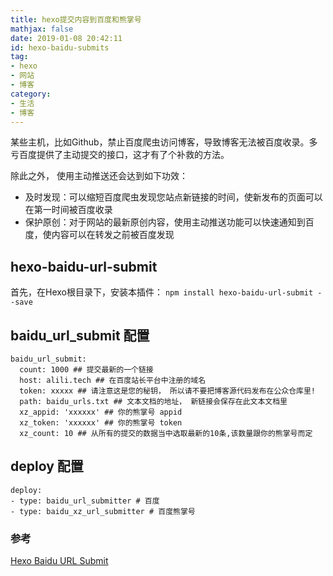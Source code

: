 ```yaml
---
title: hexo提交内容到百度和熊掌号
mathjax: false
date: 2019-01-08 20:42:11
id: hexo-baidu-submits
tag:
- hexo
- 网站
- 博客
category:
- 生活
- 博客
---
```


某些主机，比如Github，禁止百度爬虫访问博客，导致博客无法被百度收录。多亏百度提供了主动提交的接口，这才有了个补救的方法。

除此之外， 使用主动推送还会达到如下功效：

- 及时发现：可以缩短百度爬虫发现您站点新链接的时间，使新发布的页面可以在第一时间被百度收录
- 保护原创：对于网站的最新原创内容，使用主动推送功能可以快速通知到百度，使内容可以在转发之前被百度发现

<!---more--->

## hexo-baidu-url-submit

首先，在Hexo根目录下，安装本插件：
`npm install hexo-baidu-url-submit --save`

## baidu_url_submit 配置

```
baidu_url_submit:
  count: 1000 ## 提交最新的一个链接
  host: alili.tech ## 在百度站长平台中注册的域名
  token: xxxxx ## 请注意这是您的秘钥， 所以请不要把博客源代码发布在公众仓库里!
  path: baidu_urls.txt ## 文本文档的地址， 新链接会保存在此文本文档里
  xz_appid: 'xxxxxx' ## 你的熊掌号 appid
  xz_token: 'xxxxxx' ## 你的熊掌号 token
  xz_count: 10 ## 从所有的提交的数据当中选取最新的10条,该数量跟你的熊掌号而定
```

## deploy 配置

```
deploy:
- type: baidu_url_submitter # 百度
- type: baidu_xz_url_submitter # 百度熊掌号
```

### 参考

[Hexo Baidu URL Submit](https://github.com/huiwang/hexo-baidu-url-submit/blob/master/README.md#baidu_url_submit-配置)